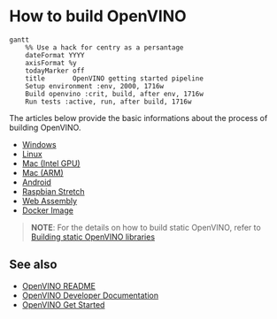 # How to build OpenVINO

```mermaid
gantt 
    %% Use a hack for centry as a persantage
    dateFormat YYYY
    axisFormat %y
    todayMarker off
    title       OpenVINO getting started pipeline
    Setup environment :env, 2000, 1716w
    Build openvino :crit, build, after env, 1716w
    Run tests :active, run, after build, 1716w
```

The articles below provide the basic informations about the process of building OpenVINO.

* [Windows](build_windows.md)
* [Linux](build_linux.md)
* [Mac (Intel GPU)](build_mac_intel_cpu.md)
* [Mac (ARM)](build_mac_arm.md)
* [Android](build_android.md)
* [Raspbian Stretch](./build_raspbian.md)
* [Web Assembly](./build_webassembly.md)
* [Docker Image](https://github.com/openvinotoolkit/docker_ci/tree/master/dockerfiles/ubuntu18/build_custom)

> **NOTE**: For the details on how to build static OpenVINO, refer to [Building static OpenVINO libraries](static_libaries.md)

## See also

 * [OpenVINO README](../../README.md)
 * [OpenVINO Developer Documentation](index.md)
 * [OpenVINO Get Started](./get_started.md)

